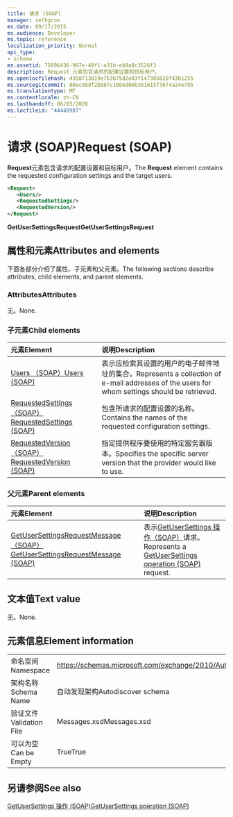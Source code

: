 ```yaml
---
title: 请求 (SOAP)
manager: sethgros
ms.date: 09/17/2015
ms.audience: Developer
ms.topic: reference
localization_priority: Normal
api_type:
- schema
ms.assetid: 75696436-997e-49f1-a31b-eb9a8c3526f3
description: Request 元素包含请求的配置设置和目标用户。
ms.openlocfilehash: 4358713d19e763b75d2a43f147385026f43b1255
ms.sourcegitcommit: 88ec988f2bb67c1866d06b361615f3674a24e795
ms.translationtype: MT
ms.contentlocale: zh-CN
ms.lasthandoff: 06/03/2020
ms.locfileid: "44448987"
---
```

# <a name="request-soap"></a><span data-ttu-id="2450a-103">请求 (SOAP)</span><span class="sxs-lookup"><span data-stu-id="2450a-103">Request (SOAP)</span></span>

<span data-ttu-id="2450a-104">**Request**元素包含请求的配置设置和目标用户。</span><span class="sxs-lookup"><span data-stu-id="2450a-104">The **Request** element contains the requested configuration settings and the target users.</span></span> 
  
```XML
<Request>
   <Users/>
   <RequestedSettings/>
   <RequestedVersion/>
</Request>
```

 <span data-ttu-id="2450a-105">**GetUserSettingsRequest**</span><span class="sxs-lookup"><span data-stu-id="2450a-105">**GetUserSettingsRequest**</span></span>
## <a name="attributes-and-elements"></a><span data-ttu-id="2450a-106">属性和元素</span><span class="sxs-lookup"><span data-stu-id="2450a-106">Attributes and elements</span></span>

<span data-ttu-id="2450a-107">下面各部分介绍了属性、子元素和父元素。</span><span class="sxs-lookup"><span data-stu-id="2450a-107">The following sections describe attributes, child elements, and parent elements.</span></span>
  
### <a name="attributes"></a><span data-ttu-id="2450a-108">Attributes</span><span class="sxs-lookup"><span data-stu-id="2450a-108">Attributes</span></span>

<span data-ttu-id="2450a-109">无。</span><span class="sxs-lookup"><span data-stu-id="2450a-109">None.</span></span>
  
### <a name="child-elements"></a><span data-ttu-id="2450a-110">子元素</span><span class="sxs-lookup"><span data-stu-id="2450a-110">Child elements</span></span>

|<span data-ttu-id="2450a-111">**元素**</span><span class="sxs-lookup"><span data-stu-id="2450a-111">**Element**</span></span>|<span data-ttu-id="2450a-112">**说明**</span><span class="sxs-lookup"><span data-stu-id="2450a-112">**Description**</span></span>|
|:-----|:-----|
|[<span data-ttu-id="2450a-113">Users （SOAP）</span><span class="sxs-lookup"><span data-stu-id="2450a-113">Users (SOAP)</span></span>](users-soap.md) <br/> |<span data-ttu-id="2450a-114">表示应检索其设置的用户的电子邮件地址的集合。</span><span class="sxs-lookup"><span data-stu-id="2450a-114">Represents a collection of e-mail addresses of the users for whom settings should be retrieved.</span></span>  <br/> |
|[<span data-ttu-id="2450a-115">RequestedSettings （SOAP）</span><span class="sxs-lookup"><span data-stu-id="2450a-115">RequestedSettings (SOAP)</span></span>](requestedsettings-soap.md) <br/> |<span data-ttu-id="2450a-116">包含所请求的配置设置的名称。</span><span class="sxs-lookup"><span data-stu-id="2450a-116">Contains the names of the requested configuration settings.</span></span>  <br/> |
|[<span data-ttu-id="2450a-117">RequestedVersion （SOAP）</span><span class="sxs-lookup"><span data-stu-id="2450a-117">RequestedVersion (SOAP)</span></span>](requestedversion-soap.md) <br/> |<span data-ttu-id="2450a-118">指定提供程序要使用的特定服务器版本。</span><span class="sxs-lookup"><span data-stu-id="2450a-118">Specifies the specific server version that the provider would like to use.</span></span>  <br/> |
   
### <a name="parent-elements"></a><span data-ttu-id="2450a-119">父元素</span><span class="sxs-lookup"><span data-stu-id="2450a-119">Parent elements</span></span>

|<span data-ttu-id="2450a-120">**元素**</span><span class="sxs-lookup"><span data-stu-id="2450a-120">**Element**</span></span>|<span data-ttu-id="2450a-121">**说明**</span><span class="sxs-lookup"><span data-stu-id="2450a-121">**Description**</span></span>|
|:-----|:-----|
|[<span data-ttu-id="2450a-122">GetUserSettingsRequestMessage （SOAP）</span><span class="sxs-lookup"><span data-stu-id="2450a-122">GetUserSettingsRequestMessage (SOAP)</span></span>](getusersettingsrequestmessage-soap.md) <br/> |<span data-ttu-id="2450a-123">表示[GetUserSettings 操作（SOAP）](getusersettings-operation-soap.md)请求。</span><span class="sxs-lookup"><span data-stu-id="2450a-123">Represents a [GetUserSettings operation (SOAP)](getusersettings-operation-soap.md) request.</span></span>  <br/> |
   
## <a name="text-value"></a><span data-ttu-id="2450a-124">文本值</span><span class="sxs-lookup"><span data-stu-id="2450a-124">Text value</span></span>

<span data-ttu-id="2450a-125">无。</span><span class="sxs-lookup"><span data-stu-id="2450a-125">None.</span></span>
  
## <a name="element-information"></a><span data-ttu-id="2450a-126">元素信息</span><span class="sxs-lookup"><span data-stu-id="2450a-126">Element information</span></span>

|||
|:-----|:-----|
|<span data-ttu-id="2450a-127">命名空间</span><span class="sxs-lookup"><span data-stu-id="2450a-127">Namespace</span></span>  <br/> |https://schemas.microsoft.com/exchange/2010/Autodiscover  <br/> |
|<span data-ttu-id="2450a-128">架构名称</span><span class="sxs-lookup"><span data-stu-id="2450a-128">Schema Name</span></span>  <br/> |<span data-ttu-id="2450a-129">自动发现架构</span><span class="sxs-lookup"><span data-stu-id="2450a-129">Autodiscover schema</span></span>  <br/> |
|<span data-ttu-id="2450a-130">验证文件</span><span class="sxs-lookup"><span data-stu-id="2450a-130">Validation File</span></span>  <br/> |<span data-ttu-id="2450a-131">Messages.xsd</span><span class="sxs-lookup"><span data-stu-id="2450a-131">Messages.xsd</span></span>  <br/> |
|<span data-ttu-id="2450a-132">可以为空</span><span class="sxs-lookup"><span data-stu-id="2450a-132">Can be Empty</span></span>  <br/> |<span data-ttu-id="2450a-133">True</span><span class="sxs-lookup"><span data-stu-id="2450a-133">True</span></span>  <br/> |
   
## <a name="see-also"></a><span data-ttu-id="2450a-134">另请参阅</span><span class="sxs-lookup"><span data-stu-id="2450a-134">See also</span></span>



[<span data-ttu-id="2450a-135">GetUserSettings 操作 (SOAP)</span><span class="sxs-lookup"><span data-stu-id="2450a-135">GetUserSettings operation (SOAP)</span></span>](getusersettings-operation-soap.md)

